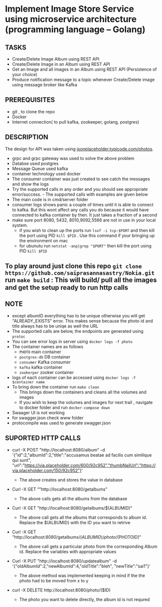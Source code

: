 # Implement Image Store Service using microservice architecture (programming language – Golang)

## TASKS
- Create/Delete Image Album using REST API
- Create/Delete Image in an Album using REST API
- Get an Image and all images in an Album using REST API (Persistence of your choice)
- Produce notification message to a topic whenever Create/Delete image using message broker like Kafka

## PREREQUISITES
- git , to clone the repo
- Docker
- Internet connection( to pull kafka, zookeeper, golang, postgres)

## DESCRIPTION
The design for API was taken using [jsonplaceholder.typicode.com/photos](jsonplaceholder.typicode.com/photos).
- grpc and grpc gateway was used to solve the above problem
- Databse used postgres
- Message Queue used kafka
- container technology used docker
- The consumer container was just created to see catch the messages and show the logs
- Try the supported calls in any order and you should see appropriate error/success. - The supported calls with examples are given below
- The main code is in cmd/server folder
- consumer logs shows panic a couple of times until it is able to connect to kafka. But this wont affect any calls you do because it would have connected to kafka container by then. It just takes a fraction of a second
- make sure port 8080, 5432, 8010,9092,5566 are not in use in your local system. 
  - if you wish to clean up the ports run `lsof -i tcp:$PORT` and then kill the port using PID `kill $PID` . Use this command if your bringing up the environment on mac
  - for ubunutu  run `netstat -anp|grep "$PORT"` then kill the port using PID `kill $PID` 

## To play around just clone this repo `git clone https://github.com/saiprasannasastry/Nokia.git` run `make build` : This will build/ pull all the images and get the setup ready to run http calls

  ## NOTE
  - except albumID everything has to be unique otherwise you will get "ALREADY_EXISTS" error. This makes sense because the photo id and title always has to be uniqe as well the URL
  - The supported calls are below, the endpoints are generated using `protoc`
  - You can see error logs in server using `docker logs -f photo`
  - The container names are as follows
    - `PHOTO` main container
    - `postgres-db` DB container
    - `consumer` Kafka consumer
    - `kafka` kafka container
    - `zookerper` zooker container
   - logs of each container can be accessed using `docker logs -f $container name`
  - To bring down the container run `make clean`
    - This brings down the containers and cleans all the volumes and images
    - If you wish to keep the volumes and images for next trail , navigate to docker folder and run `docker-compose down`
  - Swaager UI is not working
  - for swagger.json check www folder
  - protocompile was used to generate swagger.json

## SUPORTED HTTP CALLS
- curl -X POST "http://localhost:8080/album" -d '{"id":2,"albumId":2,"title":"accusamus beatae ad facilis cum similique qui sunt",
"url":"https://via.placeholder.com/600/92c952","thumbNailUrl":"https://via.placeholder.com/150/92c952"}'
  - The above creates and stores the value in database

- Curl -X GET “”http://localhost:8080/getalbums”
  - The above calls gets all the albums from the database

- Curl -X GET "http://localhost:8080/getalbums/$(ALBUMID)"
  - The above call gets all the albums that corresponds to album id. Replace the $(ALBUMID) with the ID you want to retrive
  
- Curl -X GET "http://localhost:8080/getalbums/$(ALBUMID)/photo/$(PHOTOID)"
  - The above call gets a particular photo from the corresponding Album id. Replace the variables with appropriate values
     
- Curl -X PUT "http://localhost:8080/updatealbum" -d '{"oldAlbumId":2,"newAlbumId":4,"oldTitle":"bleh", "newTitle":"sai1"}'
  - The above method was implemented keeping in mind if the the photo had to be moved from x to y
  
- curl -X DELETE http://localhost:8080/photo/($ID)
  - The photo you want to delete directly, the album id is not requred
  


